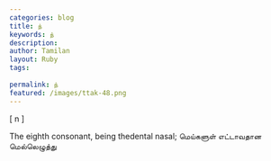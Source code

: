 ```yaml
---
categories: blog
title: ந்
keywords: ந்
description: 
author: Tamilan
layout: Ruby
tags: 
 
permalink: ந்
featured: /images/ttak-48.png
---
```

  
[ n ]  
  
The eighth consonant, being thedental nasal; மெய்களுள் எட்டாவதான மெல்லெழுத்து